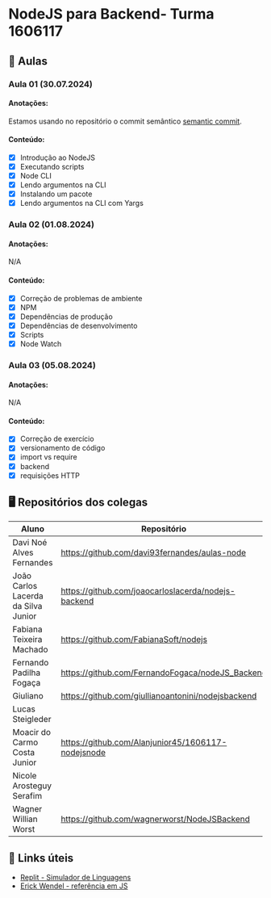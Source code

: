# NodeJS para Backend- Turma 1606117

## 📖 Aulas

### Aula 01 (30.07.2024)

#### Anotações:
Estamos usando no repositório o commit semântico [semantic commit](https://www.conventionalcommits.org/en/v1.0.0/).

#### Conteúdo:
- [X] Introdução ao NodeJS
- [X] Executando scripts
- [X] Node CLI
- [X] Lendo argumentos na CLI
- [X] Instalando um pacote
- [X] Lendo argumentos na CLI com Yargs

### Aula 02 (01.08.2024)

#### Anotações:
N/A

#### Conteúdo:
- [X] Correção de problemas de ambiente
- [X] NPM
- [X] Dependências de produção
- [X] Dependências de desenvolvimento
- [X] Scripts
- [X] Node Watch

### Aula 03 (05.08.2024)

#### Anotações:
N/A

#### Conteúdo:
- [X] Correção de exercício
- [X] versionamento de código
- [X] import vs require
- [X] backend
- [X] requisições HTTP

## 🖥️ Repositórios dos colegas
| Aluno|Repositório|
|-|-|
Davi Noé Alves Fernandes | https://github.com/davi93fernandes/aulas-node
João Carlos Lacerda da Silva Junior | https://github.com/joaocarloslacerda/nodejs-backend
Fabiana Teixeira Machado | https://github.com/FabianaSoft/nodejs
Fernando Padilha Fogaça | https://github.com/FernandoFogaca/nodeJS_Backend
Giuliano | https://github.com/giullianoantonini/nodejsbackend
Lucas Steigleder | 
Moacir do Carmo Costa Junior | https://github.com/Alanjunior45/1606117-nodejsnode
Nicole Arosteguy Serafim | 
Wagner Willian Worst | https://github.com/wagnerworst/NodeJSBackend


## 🔗 Links úteis
- [Replit - Simulador de Linguagens](https://replit.com)
- [Erick Wendel - referência em JS](https://www.youtube.com/c/ErickWendelTreinamentos_)
